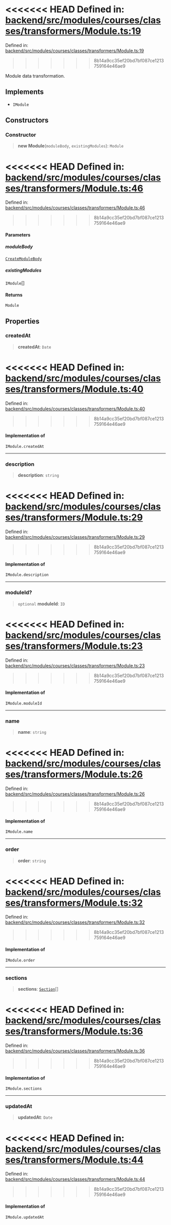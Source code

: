 <<<<<<< HEAD
Defined in: [backend/src/modules/courses/classes/transformers/Module.ts:19](https://github.com/saaranshgarg1/vibe/blob/92f3eed6f8b269ad4e4d39a2fa93008a887aa76f/backend/src/modules/courses/classes/transformers/Module.ts#L19)
=======
Defined in: [backend/src/modules/courses/classes/transformers/Module.ts:19](https://github.com/continuousactivelearning/vibe/blob/2acbe3b478970855555eb5e714d2dc1713e5937b/backend/src/modules/courses/classes/transformers/Module.ts#L19)
>>>>>>> 8b14a9cc35ef20bd7bf087ce1213759164e46ae9

Module data transformation.

## Implements

- `IModule`

## Constructors

### Constructor

> **new Module**(`moduleBody`, `existingModules`): `Module`

<<<<<<< HEAD
Defined in: [backend/src/modules/courses/classes/transformers/Module.ts:46](https://github.com/saaranshgarg1/vibe/blob/92f3eed6f8b269ad4e4d39a2fa93008a887aa76f/backend/src/modules/courses/classes/transformers/Module.ts#L46)
=======
Defined in: [backend/src/modules/courses/classes/transformers/Module.ts:46](https://github.com/continuousactivelearning/vibe/blob/2acbe3b478970855555eb5e714d2dc1713e5937b/backend/src/modules/courses/classes/transformers/Module.ts#L46)
>>>>>>> 8b14a9cc35ef20bd7bf087ce1213759164e46ae9

#### Parameters

##### moduleBody

[`CreateModuleBody`](../../Other/courses.CreateModuleBody.md)

##### existingModules

`IModule`[]

#### Returns

`Module`

## Properties

### createdAt

> **createdAt**: `Date`

<<<<<<< HEAD
Defined in: [backend/src/modules/courses/classes/transformers/Module.ts:40](https://github.com/saaranshgarg1/vibe/blob/92f3eed6f8b269ad4e4d39a2fa93008a887aa76f/backend/src/modules/courses/classes/transformers/Module.ts#L40)
=======
Defined in: [backend/src/modules/courses/classes/transformers/Module.ts:40](https://github.com/continuousactivelearning/vibe/blob/2acbe3b478970855555eb5e714d2dc1713e5937b/backend/src/modules/courses/classes/transformers/Module.ts#L40)
>>>>>>> 8b14a9cc35ef20bd7bf087ce1213759164e46ae9

#### Implementation of

`IModule.createdAt`

***

### description

> **description**: `string`

<<<<<<< HEAD
Defined in: [backend/src/modules/courses/classes/transformers/Module.ts:29](https://github.com/saaranshgarg1/vibe/blob/92f3eed6f8b269ad4e4d39a2fa93008a887aa76f/backend/src/modules/courses/classes/transformers/Module.ts#L29)
=======
Defined in: [backend/src/modules/courses/classes/transformers/Module.ts:29](https://github.com/continuousactivelearning/vibe/blob/2acbe3b478970855555eb5e714d2dc1713e5937b/backend/src/modules/courses/classes/transformers/Module.ts#L29)
>>>>>>> 8b14a9cc35ef20bd7bf087ce1213759164e46ae9

#### Implementation of

`IModule.description`

***

### moduleId?

> `optional` **moduleId**: `ID`

<<<<<<< HEAD
Defined in: [backend/src/modules/courses/classes/transformers/Module.ts:23](https://github.com/saaranshgarg1/vibe/blob/92f3eed6f8b269ad4e4d39a2fa93008a887aa76f/backend/src/modules/courses/classes/transformers/Module.ts#L23)
=======
Defined in: [backend/src/modules/courses/classes/transformers/Module.ts:23](https://github.com/continuousactivelearning/vibe/blob/2acbe3b478970855555eb5e714d2dc1713e5937b/backend/src/modules/courses/classes/transformers/Module.ts#L23)
>>>>>>> 8b14a9cc35ef20bd7bf087ce1213759164e46ae9

#### Implementation of

`IModule.moduleId`

***

### name

> **name**: `string`

<<<<<<< HEAD
Defined in: [backend/src/modules/courses/classes/transformers/Module.ts:26](https://github.com/saaranshgarg1/vibe/blob/92f3eed6f8b269ad4e4d39a2fa93008a887aa76f/backend/src/modules/courses/classes/transformers/Module.ts#L26)
=======
Defined in: [backend/src/modules/courses/classes/transformers/Module.ts:26](https://github.com/continuousactivelearning/vibe/blob/2acbe3b478970855555eb5e714d2dc1713e5937b/backend/src/modules/courses/classes/transformers/Module.ts#L26)
>>>>>>> 8b14a9cc35ef20bd7bf087ce1213759164e46ae9

#### Implementation of

`IModule.name`

***

### order

> **order**: `string`

<<<<<<< HEAD
Defined in: [backend/src/modules/courses/classes/transformers/Module.ts:32](https://github.com/saaranshgarg1/vibe/blob/92f3eed6f8b269ad4e4d39a2fa93008a887aa76f/backend/src/modules/courses/classes/transformers/Module.ts#L32)
=======
Defined in: [backend/src/modules/courses/classes/transformers/Module.ts:32](https://github.com/continuousactivelearning/vibe/blob/2acbe3b478970855555eb5e714d2dc1713e5937b/backend/src/modules/courses/classes/transformers/Module.ts#L32)
>>>>>>> 8b14a9cc35ef20bd7bf087ce1213759164e46ae9

#### Implementation of

`IModule.order`

***

### sections

> **sections**: [`Section`](courses.Section.md)[]

<<<<<<< HEAD
Defined in: [backend/src/modules/courses/classes/transformers/Module.ts:36](https://github.com/saaranshgarg1/vibe/blob/92f3eed6f8b269ad4e4d39a2fa93008a887aa76f/backend/src/modules/courses/classes/transformers/Module.ts#L36)
=======
Defined in: [backend/src/modules/courses/classes/transformers/Module.ts:36](https://github.com/continuousactivelearning/vibe/blob/2acbe3b478970855555eb5e714d2dc1713e5937b/backend/src/modules/courses/classes/transformers/Module.ts#L36)
>>>>>>> 8b14a9cc35ef20bd7bf087ce1213759164e46ae9

#### Implementation of

`IModule.sections`

***

### updatedAt

> **updatedAt**: `Date`

<<<<<<< HEAD
Defined in: [backend/src/modules/courses/classes/transformers/Module.ts:44](https://github.com/saaranshgarg1/vibe/blob/92f3eed6f8b269ad4e4d39a2fa93008a887aa76f/backend/src/modules/courses/classes/transformers/Module.ts#L44)
=======
Defined in: [backend/src/modules/courses/classes/transformers/Module.ts:44](https://github.com/continuousactivelearning/vibe/blob/2acbe3b478970855555eb5e714d2dc1713e5937b/backend/src/modules/courses/classes/transformers/Module.ts#L44)
>>>>>>> 8b14a9cc35ef20bd7bf087ce1213759164e46ae9

#### Implementation of

`IModule.updatedAt`
